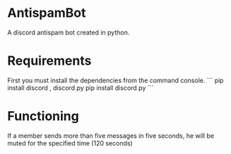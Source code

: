 # AntispamBot
A discord antispam bot created in python.

# Requirements
First you must install the dependencies from the command console.
´´´
pip install discord , discord.py
pip install discord.py
´´´

# Functioning
If a member sends more than five messages in five seconds, he will be muted for the specified time (120 seconds)
